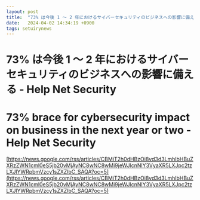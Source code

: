 ```yaml
---
layout: post
title:  "73% は今後 1 ～ 2 年におけるサイバーセキュリティのビジネスへの影響に備える - Help Net Security"
date:   2024-04-02 14:34:19 +0900
tags: setuirynews 
---
```


# 73% は今後 1 ～ 2 年におけるサイバーセキュリティのビジネスへの影響に備える - Help Net Security



# 73% brace for cybersecurity impact on business in the next year or two - Help Net Security

[https://news.google.com/rss/articles/CBMiT2h0dHBzOi8vd3d3LmhlbHBuZXRzZWN1cml0eS5jb20vMjAyNC8wNC8wMi9jeWJlcnNlY3VyaXR5LXJpc2tzLXJlYWRpbmVzcy1sZXZlbC_SAQA?oc=5](https://news.google.com/rss/articles/CBMiT2h0dHBzOi8vd3d3LmhlbHBuZXRzZWN1cml0eS5jb20vMjAyNC8wNC8wMi9jeWJlcnNlY3VyaXR5LXJpc2tzLXJlYWRpbmVzcy1sZXZlbC_SAQA?oc=5)

